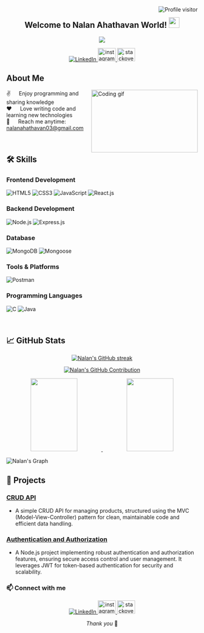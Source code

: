<!-- Profile View Counter -->
<a href="https://komarev.com/ghpvc/?username=NalanAhathavanT">
  <img align="right" src="https://komarev.com/ghpvc/?username=NalanAhathavanT&label=Visitors&color=0e75b6&style=flat" alt="Profile visitor" />
</a>

<!-- Introduction -->
<h2 align="center">
  Welcome to Nalan Ahathavan World!
  <img src="https://media.giphy.com/media/hvRJCLFzcasrR4ia7z/giphy.gif" width="28">
</h2>

<!-- Typing SVG -->
<p align="center">
  <a href="https://github.com/NalanAhathavan123"><img src="https://readme-typing-svg.herokuapp.com/?lines=Student%20at%20Bannari%20Amman%20Institute%20of%20Technology;Full%20Stack%20Developer;Always%20learning%20new%20things&center=true&width=380&height=45"></a>
</p>

<!-- Social Links -->
<p align="center">
 <a href="https://www.linkedin.com/in/nalanahathavan-t-306772265/" target="_blank">
  <img src="https://img.shields.io/badge/LinkedIn-0077B5?style=for-the-badge&logo=linkedin&logoColor=white" alt="LinkedIn" />
 </a>
<a href="https://www.instagram.com/nalanahathavan/" target="_blank">
    <img src="https://raw.githubusercontent.com/maurodesouza/profile-readme-generator/master/src/assets/icons/social/instagram/default.svg" width="47" height="35" alt="instagram logo"  />
  </a>
  <a href="https://stackoverflow.com/users/21711809/nalan" target="_blank">
    <img src="https://raw.githubusercontent.com/maurodesouza/profile-readme-generator/master/src/assets/icons/social/stackoverflow/default.svg" width="47" height="35" alt="stackoverflow logo"  />
  </a>
</p>

<!-- About Me -->
## About Me

<p>
 <img align="right" width="280" height="165" src="https://camo.githubusercontent.com/7de37139d0b4c1ce40865e799b446c0e963a3dd8fb68d239707237c40604fa3d/68747470733a2f2f63646e2e6472696262626c652e636f6d2f75736572732f3733303730332f73637265656e73686f74732f363538313234332f6176656e746f2e676966" alt="Coding gif" />
  
 ✌️ &emsp; Enjoy programming and sharing knowledge<br/>
 ❤️ &emsp; Love writing code and learning new technologies<br/>
 📧 &emsp; Reach me anytime: nalanahathavan03@gmail.com<br/>
</p>

<br/>

<!-- Skills Section -->
## 🛠️ Skills

### Frontend Development
<p align="left">
  <img src="https://img.shields.io/badge/HTML5-E34F26?style=for-the-badge&logo=html5&logoColor=white" alt="HTML5" />
  <img src="https://img.shields.io/badge/CSS3-1572B6?style=for-the-badge&logo=css3&logoColor=white" alt="CSS3" />
  <img src="https://img.shields.io/badge/JavaScript-F7DF1E?style=for-the-badge&logo=javascript&logoColor=black" alt="JavaScript" />
  <img src="https://img.shields.io/badge/React-20232A?style=for-the-badge&logo=react&logoColor=61DAFB" alt="React.js" />
</p>

### Backend Development
<p align="left">
  <img src="https://img.shields.io/badge/Node.js-43853D?style=for-the-badge&logo=node.js&logoColor=white" alt="Node.js" />
  <img src="https://img.shields.io/badge/Express.js-000000?style=for-the-badge&logo=express&logoColor=white" alt="Express.js" />
</p>

### Database
<p align="left">
  <img src="https://img.shields.io/badge/MongoDB-4EA94B?style=for-the-badge&logo=mongodb&logoColor=white" alt="MongoDB" />
  <img src="https://img.shields.io/badge/Mongoose-880000?style=for-the-badge&logo=mongoose&logoColor=white" alt="Mongoose" />
</p>

### Tools & Platforms
<p align="left">
  <img src="https://img.shields.io/badge/Postman-FF6C37?style=for-the-badge&logo=postman&logoColor=white" alt="Postman" />
</p>

### Programming Languages
<p align="left">
  <img src="https://img.shields.io/badge/C-A8B9CC?style=for-the-badge&logo=c&logoColor=white" alt="C" />
  <img src="https://img.shields.io/badge/Java-007396?style=for-the-badge&logo=java&logoColor=white" alt="Java" />
</p>

<br/>

<!-- GitHub Stats -->
## 📈 GitHub Stats

<p align="center">
  <a href="https://github.com/NalanAhathavan123">
    <img src="https://github-readme-streak-stats.herokuapp.com/?user=NalanAhathavan123&theme=radical&border=7F3FBF&background=0D1117" alt="Nalan's GitHub streak"/>
  </a>
</p>

<p align="center">
  <a href="https://github.com/NalanAhathavan123">
    <img src="https://github-profile-summary-cards.vercel.app/api/cards/profile-details?username=NalanAhathavan123&theme=radical" alt="Nalan's GitHub Contribution"/>
  </a>
</p>

<p align="center">
  <a href="https://github.com/NalanAhathavan123">
    <img src="https://denvercoder1-github-readme-stats.vercel.app/api?username=NalanAhathavan123&show_icons=true&count_private=true&theme=react&border_color=7F3FBF&bg_color=0D1117&title_color=F85D7F&icon_color=F8D866" height="192px" width="49.5%"/>
    <img src="https://denvercoder1-github-readme-stats.vercel.app/api/top-langs/?username=NalanAhathavan123&langs_count=8&layout=compact&theme=react&border_color=7F3FBF&bg_color=0D1117&title_color=F85D7F&icon_color=F8D866" height="192px" width="49.5%"/>
  </a>
</p>

![Nalan's Graph](https://github-readme-activity-graph.vercel.app/graph?username=NalanAhathavan123&custom_title=Nalan%20Ahathavan%20T's%20GitHub%20Activity%20Graph&bg_color=0D1117&color=7F3FBF&line=7F3FBF&point=7F3FBF&area_color=FFFFFF&title_color=FFFFFF&area=true)

<!-- Projects Section -->
## 🌟 Projects

### [CRUD API](https://github.com/NalanAhathavan123/simple-crud-api)
- A simple CRUD API for managing products, structured using the MVC (Model-View-Controller) pattern for clean, maintainable code and efficient data handling.

### [Authentication and Authorization](https://github.com/NalanAhathavan123/Auth/)
- A Node.js project implementing robust authentication and authorization features, ensuring secure access control and user management. It leverages JWT for token-based authentication for security and scalability.

### 📫 Connect with me
<p align="center">
 <a href="https://www.linkedin.com/in/nalanahathavan-t-306772265/" target="_blank">
  <img src="https://img.shields.io/badge/LinkedIn-0077B5?style=for-the-badge&logo=linkedin&logoColor=white" alt="LinkedIn" />
 </a>
<a href="https://www.instagram.com/nalanahathavan/" target="_blank">
    <img src="https://raw.githubusercontent.com/maurodesouza/profile-readme-generator/master/src/assets/icons/social/instagram/default.svg" width="47" height="35" alt="instagram logo"  />
  </a>
  <a href="https://stackoverflow.com/users/21711809/nalan" target="_blank">
    <img src="https://raw.githubusercontent.com/maurodesouza/profile-readme-generator/master/src/assets/icons/social/stackoverflow/default.svg" width="47" height="35" alt="stackoverflow logo"  />
  </a>
</p>

<!-- Footer -->
<p align="center">
  <i>Thank you</i> 🚀
</p>
